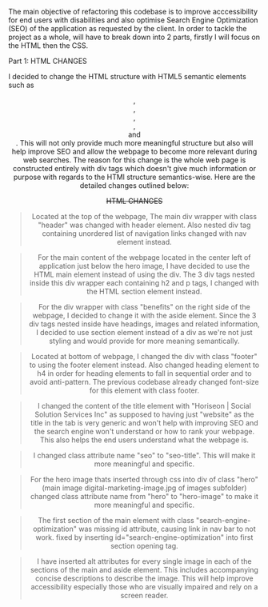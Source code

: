 The main objective of refactoring this codebase is to improve acccessibility for end users with disabilities and also optimise Search Engine Optimization (SEO) of the application as requested by the client. In order to tackle the project as a whole, will have to break down into 2 parts, firstly I will focus on the HTML then the CSS.

Part 1: HTML CHANGES

I decided to change the HTML structure with HTML5 semantic elements such as <header>, <main>, <section>, <nav>, <aside> and <footer>. This will not only provide much more meaningful structure but also will help improve SEO and allow the webpage to become more relevant during web searches. The reason for this change is the whole web page is constructed entirely with div tags which doesn't give much information or purpose with regards to the HTMl structure semantics-wise. Here are the detailed changes outlined below:

~~HTML CHANGES~~

> Located at the top of the webpage, The main div wrapper with class "header" was changed with header element. Also nested div tag containing unordered list of navigation links changed with nav element instead.

> For the main content of the webpage located in the center left of application just below the hero image, I have decided to use the HTML main element instead of using the div. The 3 div tags nested inside this div wrapper each containing h2 and p tags, I changed with the HTML section element instead.

> For the div wrapper with class "benefits" on the right side of the webpage, I decided to change it with the aside element. Since the 3 div tags nested inside have headings, images and related information, I decided to use section element instead of a div as we're not just styling and would provide for more meaning semantically.

> Located at bottom of webpage, I changed the div with class "footer" to using the footer element instead. Also changed heading element to h4 in order for heading elements to fall in sequential order and to avoid anti-pattern. The previous codebase already changed font-size for this element with class footer.

> I changed the content of the title element with "Horiseon | Social Solution Services Inc" as supposed to having just "website" as the title in the tab is very generic and won't help with improving SEO and the search engine won't understand or how to rank your webpage. This also helps the end users understand what the webpage is.

> I changed class attribute name "seo" to "seo-title". This will make it more meaningful and specific.

> For the hero image thats inserted through css into div of class "hero" (main image digital-marketing-image.jpg of images subfolder) changed class attribute name from "hero" to "hero-image" to make it more meaningful and specific.

> The first section of the main element with class "search-engine-optimization" was missing id attribute, causing link in nav bar to not work. fixed by inserting id="search-engine-optimization" into first section opening tag.

> I have inserted alt attributes for every single image in each of the sections of the main and aside element. This includes accompanying concise descriptions to describe the image. This will help improve accessibility especially those who are visually impaired and rely on a screen reader.
